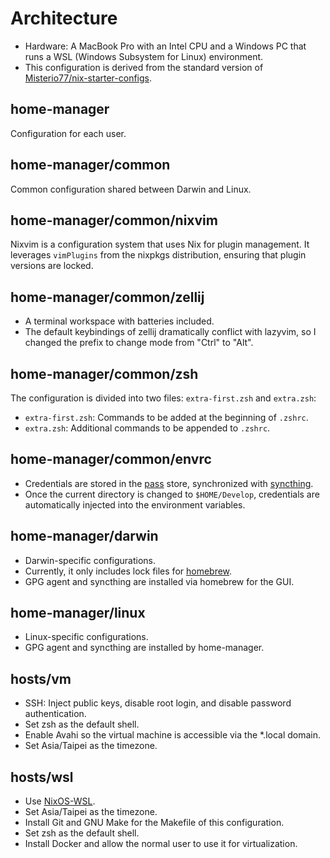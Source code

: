 # Architecture

- Hardware: A MacBook Pro with an Intel CPU and a Windows PC that runs a WSL (Windows Subsystem for Linux) environment.
- This configuration is derived from the standard version of [Misterio77/nix-starter-configs](https://github.com/Misterio77/nix-starter-configs/tree/972935c1b35d8b92476e26b0e63a044d191d49c3/standard).

## home-manager

Configuration for each user.

## home-manager/common

Common configuration shared between Darwin and Linux.

## home-manager/common/nixvim

Nixvim is a configuration system that uses Nix for plugin management. It leverages `vimPlugins` from the nixpkgs distribution, ensuring that plugin versions are locked.

## home-manager/common/zellij

- A terminal workspace with batteries included.
- The default keybindings of zellij dramatically conflict with lazyvim, so I changed the prefix to change mode from "Ctrl" to "Alt".

## home-manager/common/zsh

The configuration is divided into two files: `extra-first.zsh` and `extra.zsh`:

- `extra-first.zsh`: Commands to be added at the beginning of `.zshrc`.
- `extra.zsh`: Additional commands to be appended to `.zshrc`.

## home-manager/common/envrc

- Credentials are stored in the [pass](https://www.passwordstore.org) store, synchronized with [syncthing](https://syncthing.net).
- Once the current directory is changed to `$HOME/Develop`, credentials are automatically injected into the environment variables.

## home-manager/darwin

- Darwin-specific configurations.
- Currently, it only includes lock files for [homebrew](https://brew.sh).
- GPG agent and syncthing are installed via homebrew for the GUI.

## home-manager/linux

- Linux-specific configurations.
- GPG agent and syncthing are installed by home-manager.

## hosts/vm

- SSH: Inject public keys, disable root login, and disable password authentication.
- Set zsh as the default shell.
- Enable Avahi so the virtual machine is accessible via the \*.local domain.
- Set Asia/Taipei as the timezone.

## hosts/wsl

- Use [NixOS-WSL](https://github.com/nix-community/NixOS-WSL/blob/aef95bdb6800a3a2af7aa7083d6df03067da6592/README.md).
- Set Asia/Taipei as the timezone.
- Install Git and GNU Make for the Makefile of this configuration.
- Set zsh as the default shell.
- Install Docker and allow the normal user to use it for virtualization.
